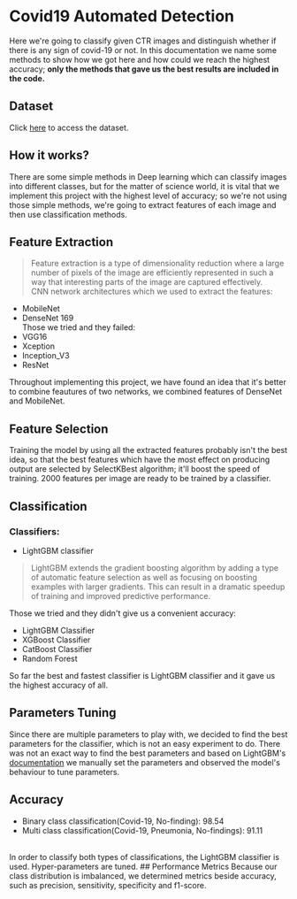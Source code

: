 # Covid19 Automated Detection
Here we're going to classify given CTR images and distinguish whether if there is any sign of covid-19 or not. In this documentation we name some methods to show how we got here and how could we reach the highest accuracy; **only the methods that gave us the best results are included in the code.**

## Dataset
Click [here](https://github.com/muhammedtalo/COVID-19) to access the dataset.
## How it works?
There are some simple methods in Deep learning which can classify images into different classes, but for the matter of science world, it is vital that we implement this project with the highest level of accuracy; so we're not using those simple methods, we're going to extract features of each image and then use classification methods.

## Feature Extraction
>Feature extraction is a type of dimensionality reduction where a large number of pixels of the image are efficiently represented in such a way that interesting parts of the image are captured effectively. <br>
CNN network architectures which we used to extract the features:

* MobileNet
* DenseNet 169 <br>
Those we tried and they failed:
* VGG16
* Xception
* Inception_V3
* ResNet


Throughout implementing this project, we have found an idea that it's better to combine feautures of two networks, we combined features of DenseNet and MobileNet.

## Feature Selection
Training the model by using all the extracted features probably isn't the best idea, so that the best features which have the most effect on producing output are selected by SelectKBest algorithm; it'll boost the speed of training. 2000 features per image are ready to be trained by a classifier.

## Classification
### Classifiers:
* LightGBM classifier
>LightGBM extends the gradient boosting algorithm by adding a type of automatic feature selection as well as focusing on boosting examples with larger gradients. This can result in a dramatic speedup of training and improved predictive performance.

Those we tried and they didn't give us a convenient accuracy:
* LightGBM Classifier
* XGBoost Classifier
* CatBoost Classifier
* Random Forest

So far the best and fastest classifier is LightGBM classifier and it gave us the highest accuracy of all.

## Parameters Tuning
Since there are multiple parameters to play with, we decided to find the best parameters for the classifier, which is not an easy experiment to do. There was not an exact way to find the best parameters and based on LightGBM's [documentation](https://lightgbm.readthedocs.io/en/latest/Parameters-Tuning.html) we manually set the parameters and observed the model's behaviour to tune parameters.


## Accuracy
* Binary class classification(Covid-19, No-finding): 98.54
* Multi class classification(Covid-19, Pneumonia, No-findings): 91.11
<br>
In order to classify both types of classifications, the LightGBM classifier is used. Hyper-parameters are tuned.
## Performance Metrics
Because our class distribution is imbalanced, we determined metrics beside accuracy, such as precision, sensitivity, specificity and f1-score.

